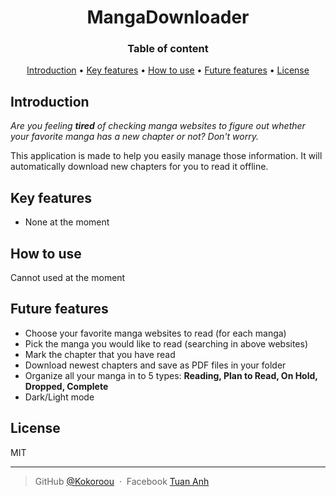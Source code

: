 <h1 align="center">MangaDownloader</h1>
  
<h3 align="center">Table of content</h3>

<p align="center">
  <a href="#introduction">Introduction</a> •
  <a href="#key-features">Key features</a> •
  <a href="#how-to-use">How to use</a> •
  <a href="#future-features">Future features</a> •
  <a href="#license">License</a>
</p>

## Introduction
_Are you feeling __tired__ of checking manga websites to figure out whether your favorite manga has a new chapter or not? Don't worry._

This application is made to help you easily manage those information. It will automatically download new chapters for you to read it offline.

## Key features
- None at the moment

## How to use
Cannot used at the moment

## Future features
- Choose your favorite manga websites to read (for each manga)
- Pick the manga you would like to read (searching in above websites)
- Mark the chapter that you have read
- Download newest chapters and save as PDF files in your folder
- Organize all your manga in to 5 types: **Reading, Plan to Read, On Hold, Dropped, Complete**
- Dark/Light mode

## License
MIT

---

> GitHub [@Kokoroou](https://github.com/Kokoroou) &nbsp;&middot;&nbsp;
> Facebook [Tuan Anh](https://www.facebook.com/takf1619/)
